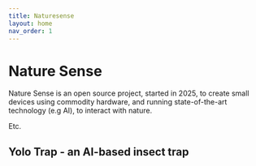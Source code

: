 ```yaml
---
title: Naturesense
layout: home
nav_order: 1
---
```


# Nature Sense

Nature Sense is an open source project, started in 2025, to create small devices using commodity hardware, and  running state-of-the-art technology (e.g AI),  to interact with nature.



Etc.

## Yolo Trap - an AI-based insect trap

